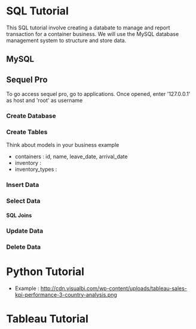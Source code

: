 # SQL Tutorial

This SQL tutorial involve creating a databate to manage and report transaction for a container business. We will use the MySQL database management system to structure and store data.

## MySQL 

## Sequel Pro

To go access sequel pro, go to applications.
Once opened, enter '127.0.0.1' as host and 'root' as username

### Create Database 


### Create Tables 

Think about models in your business example 

- containers : id, name, leave_date, arrival_date
- inventory : 
- inventory_types : 

### Insert Data

### Select Data

#### SQL Joins

### Update Data

### Delete Data

# Python Tutorial

- Example : http://cdn.visualbi.com/wp-content/uploads/tableau-sales-kpi-performance-3-country-analysis.png

# Tableau Tutorial 
